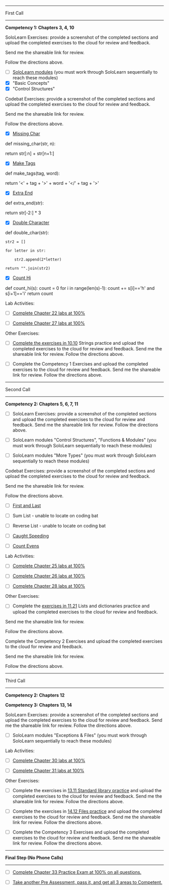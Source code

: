 -----------------------------------------------------------------------------------------------

First Call

-----------------------------------------------------------------------------------------------

**Competency 1:  Chapters 3, 4, 10**

SoloLearn Exercises:  provide a screenshot of the completed sections and upload the completed exercises to the cloud for review and feedback.  

Send me the shareable link for review.  

Follow the directions above.

- [ ] [SoloLearn modules]([https://www.sololearn.com/en/learn/courses/le-python?location=2](https://www.sololearn.com/en/learn/courses/le-python))  (you must work through SoloLearn sequentially to reach these modules)
- [x] "Basic Concepts"
- [x] "Control Structures"

Codebat Exercises:  provide a screenshot of the completed sections and upload the completed exercises to the cloud for review and feedback.  

Send me the shareable link for review.  

Follow the directions above.

- [x] [Missing Char](https://codingbat.com/python/Warmup-1)

def missing_char(str, n):

  return str[:n] + str[n+1:]

- [x] [Make Tags](https://codingbat.com/python/String-1)
      
def make_tags(tag, word):

  return '<' + tag + '>' + word + '</' + tag + '>'

- [x] [Extra End](https://codingbat.com/python/String-1)

def extra_end(str):

  return str[-2:] * 3
      
- [x] [Double Character](https://codingbat.com/python/String-2)

def double_char(str):
 
    str2 = []

    for letter in str:

        str2.append(2*letter)
        
    return "".join(str2)

- [x] [Count Hi](https://codingbat.com/python/String-2)

def count_hi(s):
    count = 0
    for i in range(len(s)-1):
        count += s[i]=='h' and s[i+1]=='i'
    return count

Lab Activities:

- [ ] [Complete Chapter 22 labs at 100%](https://learn.zybooks.com/zybook/WGUC859v4/chapter/22/section/1)

- [ ] [Complete Chapter 27 labs at 100%](https://learn.zybooks.com/zybook/WGUC859v4/chapter/27/section/1)

Other Exercises:

- [ ] [Complete the exercises in 10.10](https://learn.zybooks.com/zybook/WGUC859v4/chapter/10/section/10) Strings practice and upload the completed exercises to the cloud for review and feedback.  Send me the shareable link for review.  Follow the directions above.

- [ ] Complete the Competency 1 Exercises and upload the completed exercises to the cloud for review and feedback. Send me the shareable link for review.  Follow the directions above.

-----------------------------------------------------------------------------------------------

Second Call

-----------------------------------------------------------------------------------------------

**Competency 2: Chapters 5, 6, 7, 11**

- [ ] SoloLearn Exercises: provide a screenshot of the completed sections and upload the completed exercises to the cloud for review and feedback.  Send me the shareable link for review.  Follow the directions above.

- [ ] SoloLearn modules "Control Structures", "Functions & Modules" (you must work through SoloLearn sequentially to reach these modules)

- [ ] SoloLearn modules "More Types" (you must work through SoloLearn sequentially to reach these modules)

 
Codebat Exercises:  provide a screenshot of the completed sections and upload the completed exercises to the cloud for review and feedback.  

Send me the shareable link for review.  

Follow the directions above.

- [ ] [First and Last](https://codingbat.com/python/List-1)

- [ ] Sum List - unable to locate on coding bat

- [ ] Reverse List - unable to locate on coding bat

- [ ] [Caught Speeding](https://codingbat.com/python/Logic-1)

- [ ] [Count Evens](https://codingbat.com/python/List-2)

Lab Activities:

- [ ] [Complete Chapter 25 labs at 100%](https://learn.zybooks.com/zybook/WGUC859v4/chapter/25/section/1)

- [ ] [Complete Chapter 26 labs at 100%](https://learn.zybooks.com/zybook/WGUC859v4/chapter/26/section/1)

- [ ] [Complete Chapter 28 labs at 100%](https://learn.zybooks.com/zybook/WGUC859v4/chapter/28/section/1)

Other Exercises:

- [ ] Complete the [exercises in 11.21](https://learn.zybooks.com/zybook/WGUC859v4/chapter/11/section/21) Lists and dictionaries practice and upload the completed exercises to the cloud for review and feedback.  

Send me the shareable link for review.  

Follow the directions above.

Complete the Competency 2 Exercises and upload the completed exercises to the cloud for review and feedback.  

Send me the shareable link for review.  

Follow the directions above.

-----------------------------------------------------------------------------------------------

Third Call

-----------------------------------------------------------------------------------------------

**Competency 2: Chapters 12**

**Competency 3: Chapters 13, 14**

SoloLearn Exercises: provide a screenshot of the completed sections and upload the completed exercises to the cloud for review and feedback.  Send me the shareable link for review.  Follow the directions above.

- [ ] SoloLearn modules "Exceptions & Files" (you must work through SoloLearn sequentially to reach these modules)

Lab Activities:

- [ ] [Complete Chapter 30 labs at 100%](https://learn.zybooks.com/zybook/WGUC859v4/chapter/30/section/1)

- [ ] [Complete Chapter 31 labs at 100%](https://learn.zybooks.com/zybook/WGUC859v4/chapter/31/section/1)

Other Exercises:

- [ ] Complete the exercises in [13.11 Standard library practice](https://learn.zybooks.com/zybook/WGUC859v4/chapter/13/section/11) and upload the completed exercises to the cloud for review and feedback.  Send me the shareable link for review.  Follow the directions above.

- [ ] Complete the exercises in [14.12 Files practice](https://learn.zybooks.com/zybook/WGUC859v4/chapter/14/section/12) and upload the completed exercises to the cloud for review and feedback.  Send me the shareable link for review.  Follow the directions above.

- [ ] Complete the Competency 3 Exercises and upload the completed exercises to the cloud for review and feedback.  Send me the shareable link for review.  Follow the directions above.
 
-----------------------------------------------------------------------------------------------

**Final Step (No Phone Calls)**

-----------------------------------------------------------------------------------------------

- [ ] [Complete Chapter 33 Practice Exam at 100% on all questions.](https://learn.zybooks.com/zybook/WGUC859v4/chapter/33/section/1)

- [ ] [Take another Pre Assessment, pass it, and get all 3 areas to Competent.](https://vsa2.wgu.edu/vendor/assessment/launch/PJTV)
